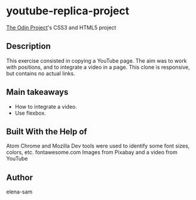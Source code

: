 # youtube-replica-project
[The Odin Project](www.theodinproject.com)'s CSS3 and HTML5 project

## Description

This exercise consisted in copying a YouTube page. The aim was to work with positions, and to integrate a video in a page. This clone is responsive, but contains no actual links.

## Main takeaways

- How to integrate a video.
- Use flexbox.

## Built With the Help of

Atom
Chrome and Mozilla Dev tools were used to identify some font sizes, colors, etc.
fontawesome.com
Images from Pixabay and a video from YouTube

## Author

elena-sam
